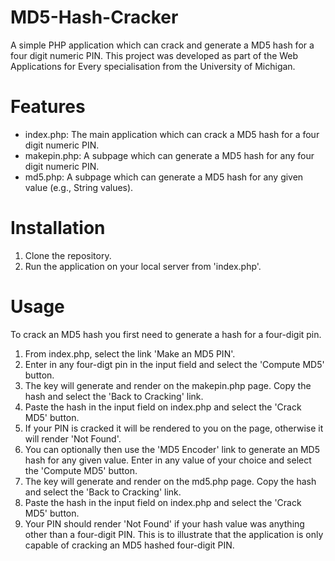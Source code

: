 # MD5-Hash-Cracker
A simple PHP application which can crack and generate a MD5 hash for a four digit numeric PIN. This project was developed as part of the Web Applications for Every specialisation from the University of Michigan.

# Features
- index.php: The main application which can crack a MD5 hash for a four digit numeric PIN.
- makepin.php: A subpage which can generate a MD5 hash for any four digit numeric PIN.
- md5.php: A subpage which can generate a MD5 hash for any given value (e.g., String values).

# Installation
1. Clone the repository.
2. Run the application on your local server from 'index.php'.

# Usage
To crack an MD5 hash you first need to generate a hash for a four-digit pin. 
1. From index.php, select the link 'Make an MD5 PIN'.
2. Enter in any four-digt pin in the input field and select the 'Compute MD5' button.
3. The key will generate and render on the makepin.php page. Copy the hash and select the 'Back to Cracking' link.
4. Paste the hash in the input field on index.php and select the 'Crack MD5' button.
5. If your PIN is cracked it will be rendered to you on the page, otherwise it will render 'Not Found'.
6. You can optionally then use the 'MD5 Encoder' link to generate an MD5 hash for any given value. Enter in any value of your choice and select the 'Compute MD5' button.
7. The key will generate and render on the md5.php page. Copy the hash and select the 'Back to Cracking' link.
8. Paste the hash in the input field on index.php and select the 'Crack MD5' button.
9. Your PIN should render 'Not Found' if your hash value was anything other than a four-digit PIN. This is to illustrate that the application is only capable of cracking an MD5 hashed four-digit PIN.
